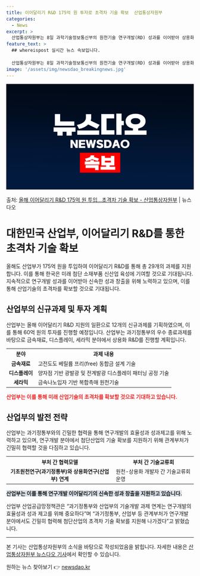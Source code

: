 ```yaml
---
title: 이어달리기 R&D 175억 원 투자로 초격차 기술 확보  산업통상자원부
categories:
  - News
excerpt: >
  산업통상자원부는 8일 과학기술정보통신부의 원천기술 연구개발(RD) 성과를 이어받아 상용화 RD를 지원한다고 …
feature_text: >
  ## whereispost 실시간 뉴스 속보입니다.

  산업통상자원부는 8일 과학기술정보통신부의 원천기술 연구개발(RD) 성과를 이어받아 상용화 RD를 지원한다고 …
image: '/assets/img/newsdao_breakingnews.jpg'
---
```


![뉴스다오 속보](/assets/img/newsdao_breakingnews.jpg)

<p>출처: <a href="https://newsdao.kr/3531" rel="dofollow">올해 이어달리기 R&D 175억 원 투입…초격차 기술 확보 - 산업통상자원부</a> | 뉴스다오</p>

<h1>대한민국 산업부, 이어달리기 R&D를 통한 초격차 기술 확보</h1>

<p data-ke-size="size16">올해도 산업부가 175억 원을 투입하여 이어달리기 R&D를 통해 총 29개의 과제를 지원합니다. 이를 통해 한국은 미래 첨단 소재부품 신산업 육성에 기여할 것으로 기대됩니다. 지속적으로 연구개발 성과를 이어받아 신속한 성과 창출을 위해 노력하고 있으며, 이를 통해 산업기술의 초격차를 확보할 것으로 기대됩니다.</p>

<h2 data-ke-size="size26">산업부의 신규과제 및 투자 계획</h2>

<p data-ke-size="size16">산업부는 올해 이어달리기 R&D 지원의 일환으로 12개의 신규과제를 기획하였으며, 이를 통해 60억 원의 투자를 진행할 예정입니다. 산업부는 과기정통부의 우수 종료과제를 바탕으로 금속재료, 디스플레이, 세라믹 분야에서 상용화 R&D를 진행할 계획입니다.</p>

<table>
	<tr>
		<th>분야</th>
		<th>과제 내용</th>
	</tr>
	<tr>
		<td style="text-align: center; height: 17px;"><b>금속재료</b></td>
		<td>고전도도 베릴륨 프리(free) 동합금 설계 기술</td>
	</tr>
	<tr>
		<td style="text-align: center; height: 17px;"><b>디스플레이</b></td>
		<td>양자점 기반 광발광 및 전계발광 디스플레이 패터닝 공정 기술</td>
	</tr>
	<tr>
		<td style="text-align: center; height: 17px;"><b>세라믹</b></td>
		<td>금속나노입자 기반 복합촉매 원천기술</td>
	</tr>
</table>

<b><span style="color: #ee2323;">산업부는 이를 통해 미래 산업기술의 초격차를 확보할 것으로 기대하고 있습니다.</span></b>

<h2 data-ke-size="size26">산업부의 발전 전략</h2>

<p data-ke-size="size16">산업부는 과기정통부와의 긴밀한 협력을 통해 연구개발의 효율성과 성과제고를 위해 노력하고 있으며, 연구개발 분야에서 첨단산업의 기술 확보를 지원하기 위해 관계부처가 긴밀히 협력할 것을 다짐하고 있습니다.</p>

<table>
	<tr>
		<th>부처 간 협력모델</th>
		<th>부처 간 기술교류회</th>
	</tr>
	<tr>
		<td style="text-align: center; height: 17px;"><b>기초원천연구(과기정통부)와 상용화연구(산업부) 연계</b></td>
		<td>원천-상용화 개발자 간 기술교류회 운영</td>
	</tr>
</table>

<b><span style="background-color: #21538527;">산업부는 이를 통해 연구개발 이어달리기의 신속한 성과 창출을 지원하고 있습니다.</span></b>

<p data-ke-size="size16">산업부 산업공급망정책관은 “과기정통부와 산업부의 기술개발 과제 연계는 연구개발의 효율성과 성과 제고를 위해 중요하다”며 “과기정통부, 산업부 등 관계부처가 연구개발 분야에서도 긴밀히 협력해 첨단산업의 초격차 기술 확보를 지원해 나가겠다”고 밝혔습니다.</p>

<hr>

<p data-ke-size="size16">본 기사는 산업통상자원부의 소식을 바탕으로 작성되었음을 밝힙니다. 자세한 내용은 <a href="https://newsdao.kr/3531">산업통상자원부 뉴스다오 기사</a>에서 확인할 수 있습니다.</p> 

원하는 뉴스 찾아보기 👉 <a href="https://newsdao.kr" rel="dofollow">newsdao.kr</a>


